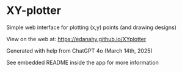 # XY-plotter

Simple web interface for plotting (x,y) points (and drawing designs)

View on the web at: https://edanahy.github.io/XYplotter

Generated with help from ChatGPT 4o (March 14th, 2025)

See embedded README inside the app for more information
